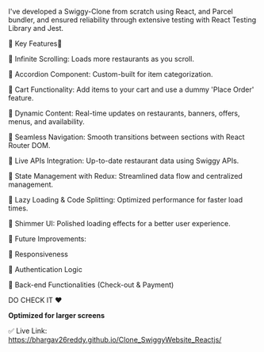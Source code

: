 I've developed a Swiggy-Clone from scratch using React, and Parcel bundler, and ensured reliability through extensive testing with React Testing Library and Jest.

🌟 Key Features🌟

🎯 Infinite Scrolling: Loads more restaurants as you scroll.

🎯 Accordion Component: Custom-built for item categorization.

🎯 Cart Functionality: Add items to your cart and use a dummy 'Place Order' feature.

🎯 Dynamic Content: Real-time updates on restaurants, banners, offers, menus, and availability.

🎯 Seamless Navigation: Smooth transitions between sections with React Router DOM.

🎯 Live APIs Integration: Up-to-date restaurant data using Swiggy APIs.

🎯 State Management with Redux: Streamlined data flow and centralized management.

🎯 Lazy Loading & Code Splitting: Optimized performance for faster load times.

🎯 Shimmer UI: Polished loading effects for a better user experience.





🔧 Future Improvements:

📱 Responsiveness

🔐 Authentication Logic

🛒 Back-end Functionalities (Check-out & Payment)



DO CHECK IT ❤️ 

**Optimized for larger screens**

✅ Live Link: https://bhargav26reddy.github.io/Clone_SwiggyWebsite_Reactjs/ 

